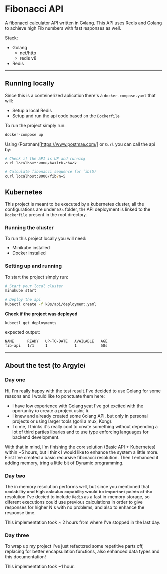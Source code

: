 # Fibonacci API

A fibonacci calculator API written in Golang. This API uses Redis and Golang to
achieve high Fib numbers with fast responses as well.

Stack:
- Golang
    - net/http
    - redis v8
- Redis 

---

## Running locally

Since this is a conteinerized aplication there's a `docker-compose.yaml` that will:

- Setup a local Redis
- Setup and run the api code based on the `Dockerfile`

To run the project simply run:

```bash
docker-compose up
```

Using (Postman)[https://www.postman.com/] or `Curl` you can call the api by:

```bash
# Check if the API is UP and running
curl localhost:8000/health-check

# Calculate fibonacci sequence for fib(5)
curl localhost:8000/fib?n=5
```

## Kubernetes

This project is meant to be executed by a kubernetes cluster, all the configurations are under `k8s` folder, the API deployment
is linked to the `Dockerfile` present in the root directory.

### Running the cluster

To run this project locally you will need:

- Minikube installed
- Docker installed


### Setting up and running

To start the project simply run:

```bash
# Start your local cluster
minukube start

# Deploy the api
kubectl create -f k8s/api/deployment.yaml
```


**Check if the project was deployed**
```bash
kubectl get deployments
```

expected output:

```text
NAME      READY   UP-TO-DATE   AVAILABLE   AGE
fib-api   1/1     1            1           58s
```

---

## About the test (to Argyle)

### Day one

Hi, I'm really happy with the test result, I've decided to use Golang for some reasons and I would like to
ponctuate them here:

- I have low experience with Golang yeat I've got excited with the oportunity to create a project using it.
- I knew and already created some Golang API, but only in personal projects or using larger tools (gorilla mux, Kong).
- To me, I thinks it's really cool to create something without depending a lot of third parties libaries and to use type enforcing
languages for backend development.

With that in mind, I'm finishing the core solution (Basic API + Kubernetes) within ~5 hours, but I think I would like
to enhance the system a little more. First I've created a basic recursive fibonacci resolution. Then I enhanced it adding 
memory, tring a little bit of Dynamic programming.

### Day two

The in memory resolution performs well, but since you mentioned that scalability and high calculus capability would be
important points of the resolution I've decied to include `Redis` as a fast in-memory storage, so diferent executions
could use previous calculations in order to give responses for higher N's with no problems, and also to enhance the
response time.

This implementation took ~ 2 hours from where I've stopped in the last day.


### Day three

To wrap up my project I've just refactored some repetitive parts off, replacing for better encapsulation functions,
also enhanced data types and this documentation!

This implementation took ~1 hour.

